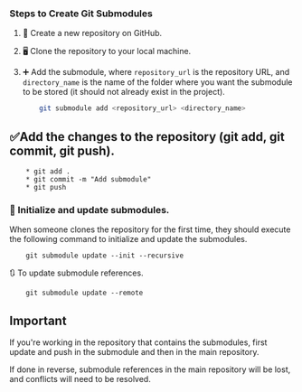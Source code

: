 ### Steps to Create Git Submodules

1. 🚀 Create a new repository on GitHub.
2. 🖥️ Clone the repository to your local machine.
3. ➕ Add the submodule, where `repository_url` is the repository URL, and `directory_name` is the name of the folder where you want the submodule to be stored (it should not already exist in the project).

   ```bash
       git submodule add <repository_url> <directory_name>
   ```

## ✅Add the changes to the repository (git add, git commit, git push).

```
    * git add .
    * git commit -m "Add submodule"
    * git push
```

### 🔄 Initialize and update submodules.

When someone clones the repository for the first time, they should execute the following command to initialize and update the submodules.

```
    git submodule update --init --recursive
```

🔃 To update submodule references.

```
    git submodule update --remote
```

## Important

If you're working in the repository that contains the submodules, first update and push in the submodule and then in the main repository.

If done in reverse, submodule references in the main repository will be lost, and conflicts will need to be resolved.
